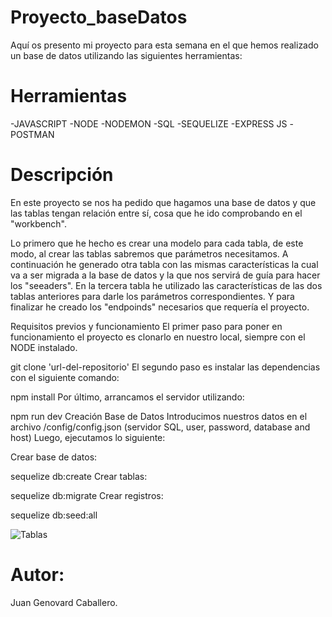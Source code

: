 # Proyecto_baseDatos

 Aquí os presento mi proyecto para esta semana en el que hemos realizado un base de datos utilizando las siguientes herramientas:

 # Herramientas

-JAVASCRIPT
-NODE
-NODEMON
-SQL
-SEQUELIZE
-EXPRESS JS
-POSTMAN

# Descripción

En este proyecto se nos ha pedido que hagamos una base de datos y que las tablas tengan relación entre sí, cosa que he ido comprobando en el "workbench".

Lo primero que he hecho es crear una modelo para cada tabla, de este modo, al crear las tablas sabremos que parámetros necesitamos.
A continuación he generado otra tabla con las mismas características la cual va a ser migrada a la base de datos y la que nos servirá de guía para hacer los "seeaders".
En la tercera tabla he utilizado las características de las dos tablas anteriores para darle los parámetros correspondientes.
Y para finalizar he creado los "endpoinds" necesarios que requería el proyecto.

Requisitos previos y funcionamiento
El primer paso para poner en funcionamiento el proyecto es clonarlo en nuestro local, siempre con el NODE instalado.

 git clone 'url-del-repositorio'
El segundo paso es instalar las dependencias con el siguiente comando:

 npm install
Por último, arrancamos el servidor utilizando:

 npm run dev
Creación Base de Datos
Introducimos nuestros datos en el archivo /config/config.json (servidor SQL, user, password, database and host) Luego, ejecutamos lo siguiente:

Crear base de datos:

 sequelize db:create
Crear tablas:

 sequelize db:migrate
Crear registros:

 sequelize db:seed:all

![Tablas](https://user-images.githubusercontent.com/114061110/201538933-48aa1fec-6656-4436-9c2c-eb2c4a6fbd13.png)



# Autor:

 Juan Genovard Caballero.
